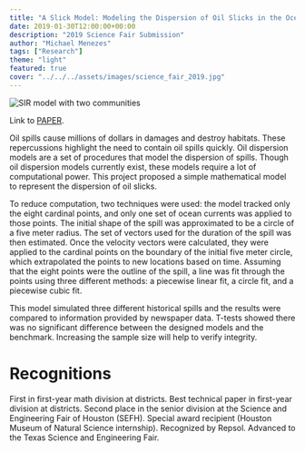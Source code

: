 ```yaml
---
title: "A Slick Model: Modeling the Dispersion of Oil Slicks in the Ocean"
date: 2019-01-30T12:00:00+00:00
description: "2019 Science Fair Submission"
author: "Michael Menezes"
tags: ["Research"]
theme: "light"
featured: true
cover: "../../../assets/images/science_fair_2019.jpg"
---
```

![SIR model with two communities](/assets/images/science_fair_2019.jpg)

Link to [PAPER](/assets/text/science_fair_2019_technical_paper.pdf).

<!-- Descriptive paragraph of project -->
Oil spills cause millions of dollars in damages and destroy habitats. These repercussions highlight the need to contain oil spills quickly. Oil dispersion models are a set of procedures that model the dispersion of spills. Though oil dispersion models currently exist, these models require a lot of computational power. This project proposed a simple mathematical model to represent the dispersion of oil slicks.

To reduce computation, two techniques were used: the model tracked only the eight cardinal points, and only one set of ocean currents was applied to those points. The initial shape of the spill was approximated to be a circle of a five meter radius. The set of vectors used for the duration of the spill was then estimated. Once the velocity vectors were calculated, they were applied to the cardinal points on the boundary of the initial five meter circle, which extrapolated the points to new locations based on time. Assuming that the eight points were the outline of the spill, a line was fit through the points using three different methods: a piecewise linear fit, a circle fit, and a piecewise cubic fit. 

This model simulated three different historical spills and the results were compared to information provided by newspaper data. T-tests showed there was no significant difference between the designed models and the benchmark. Increasing the sample size will help to verify integrity.
<!-- 
# What I did

# What I used

# Challenges -->

# Recognitions

First in first-year math division at districts. Best technical paper in first-year division at districts. Second place in the senior division at the Science and Engineering Fair of Houston (SEFH). Special award recipient (Houston Museum of Natural Science internship). Recognized by Repsol. Advanced to the Texas Science and Engineering Fair.